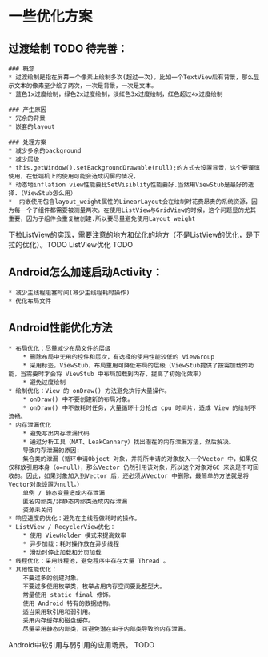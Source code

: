 # 一些优化方案

## 过渡绘制 TODO 待完善：
    ### 概念
    * 过渡绘制是指在屏幕一个像素上绘制多次(超过一次)。比如一个TextView后有背景，那么显示文本的像素至少绘了两次，一次是背景，一次是文本。
    * 蓝色1x过度绘制，绿色2x过度绘制，淡红色3x过度绘制，红色超过4x过度绘制

    ### 产生原因
    * 冗余的背景
    * 嵌套的layout

    ### 处理方案
    * 减少多余的background
    * 减少层级
    * this.getWindow().setBackgroundDrawable(null);的方式去设置背景，这个要谨慎使用，在低端机上的使用可能会造成闪屏的情况，
    * 动态地inflation view性能要比SetVisiblity性能要好.当然用ViewStub是最好的选择.（ViewStub怎么用）
    *  内嵌使用包含layout_weight属性的LinearLayout会在绘制时花费昂贵的系统资源，因为每一个子组件都需要被测量两次。在使用ListView与GridView的时候，这个问题显的尤其重要，因为子组件会重复被创建.所以要尽量避免使用Layout_weight

下拉ListView的实现，需要注意的地方和优化的地方（不是ListView的优化，是下拉的优化）。TODO
ListView优化 TODO

## Android怎么加速启动Activity：
    * 减少主线程阻塞时间(减少主线程耗时操作)
    * 优化布局文件

## Android性能优化方法
    * 布局优化：尽量减少布局文件的层级
        * 删除布局中无用的控件和层次，有选择的使用性能较低的 ViewGroup
        * 采用标签，ViewStub，布局重用可降低布局的层级（ViewStub提供了按需加载的功能，当需要时才会将 ViewStub 中布局加载到内存，提高了初始化效率）
        * 避免过度绘制
    * 绘制优化：View 的 onDraw() 方法避免执行大量操作。
        * onDraw() 中不要创建新的布局对象。
        * onDraw() 中不做耗时任务，大量循环十分抢占 cpu 时间片，造成 View 的绘制不流畅。
    * 内存泄漏优化
        * 避免写出内存泄漏代码
        * 通过分析工具（MAT、LeakCannary）找出潜在的内存泄漏方法，然后解决。
        导致内存泄漏的原因:
        集合类的泄漏（循环申请Object 对象，并将所申请的对象放入一个Vector 中，如果仅仅释放引用本身（o=null），那么Vector 仍然引用该对象，所以这个对象对GC 来说是不可回收的。因此，如果对象加入到Vector 后，还必须从Vector 中删除，最简单的方法就是将Vector对象设置为null。）
        单例 / 静态变量造成内存泄漏
        匿名内部类/非静态内部类造成内存泄漏
        资源未关闭
    * 响应速度的优化：避免在主线程做耗时的操作。
    * ListView / RecyclerView优化：
        * 使用 ViewHolder 模式来提高效率
        * 异步加载：耗时操作放在异步线程
        * 滑动时停止加载和分页加载
    * 线程优化：采用线程池，避免程序中存在大量 Thread 。
    * 其他性能优化：
        不要过多的创建对象。
        不要过多使用枚举类，枚举占用内存空间要比整型大。
        常量使用 static final 修饰。
        使用 Android 特有的数据结构。
        适当采用软引用和弱引用。
        采用内存缓存和磁盘缓存。
        尽量采用静态内部类，可避免潜在由于内部类导致的内存泄漏。

Android中软引用与弱引用的应用场景。 TODO

